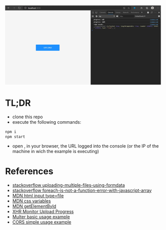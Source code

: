 ![Screenshot of the example](/screenshot.jpg?raw=true "Screenshot")

# TL;DR

- clone this repo
- execute the following commands:
```
npm i
npm start
```
- open , in your browser, the URL logged into the console (or the IP of the machine in wich the example is executing)

# References

- [stackoverflow uploading-multiple-files-using-formdata](https://stackoverflow.com/questions/12989442/uploading-multiple-files-using-formdata)
- [stackoverflow foreach-is-not-a-function-error-with-javascript-array](https://stackoverflow.com/questions/35969974/foreach-is-not-a-function-error-with-javascript-array)
- [MDN html input type=file](https://developer.mozilla.org/en-US/docs/Web/HTML/Element/input/file)
- [MDN css variables](https://developer.mozilla.org/en-US/docs/Web/CSS/Using_CSS_custom_properties)
- [MDN getElementById](https://developer.mozilla.org/pt-BR/docs/Web/API/Document/getElementById)
- [XHR Monitor Upload Progress](https://attacomsian.com/blog/xhr-monitor-progress)
- [Multer basic usage example](https://github.com/expressjs/multer#readme)
- [CORS simple usage example](https://github.com/expressjs/multer#readme)